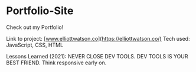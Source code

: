 # Portfolio-Site
Check out my Portfolio!

Link to project: [www.elliottwatson.co](https://elliottwatson.co/)
Tech used: JavaScript, CSS, HTML

Lessons Learned (2021): NEVER CLOSE DEV TOOLS. DEV TOOLS IS YOUR BEST FRIEND. Think responsive early on.

